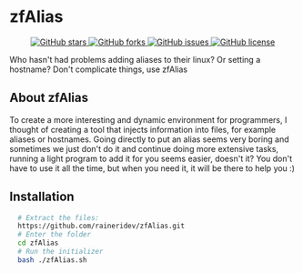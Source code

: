 # zfAlias


<p align="center">
  <a href="https://github.com/raineridev/zfalias/stargazers">
    <img alt="GitHub stars" src="https://img.shields.io/github/stars/raineridev/zfalias?style=social" />
  </a>
  <a href="https://github.com/raineridev/zfalias/network/members">
    <img alt="GitHub forks" src="https://img.shields.io/github/forks/raineridev/zfalias?style=social" />
  </a>
  <a href="https://github.com/raineridev/zfalias/issues">
    <img alt="GitHub issues" src="https://img.shields.io/github/issues/raineridev/zfalias" />
  </a>
  <a href="https://github.com/raineridev/zfalias/blob/main/LICENSE">
    <img alt="GitHub license" src="https://img.shields.io/github/license/raineridev/zfalias" />
  </a>
</p>


Who hasn't had problems adding aliases to their linux? Or setting a hostname? Don't complicate things, use zfAlias

## About zfAlias
To create a more interesting and dynamic environment for programmers, I thought of creating a tool that injects information into files, for example aliases or hostnames. Going directly to put an alias seems very boring and sometimes we just don't do it and continue doing more extensive tasks, running a light program to add it for you seems easier, doesn't it?
You don't have to use it all the time, but when you need it, it will be there to help you :)

## Installation


```bash
  # Extract the files:
  https://github.com/raineridev/zfAlias.git
  # Enter the folder
  cd zfAlias
  # Run the initializer
  bash ./zfAlias.sh
```
    
